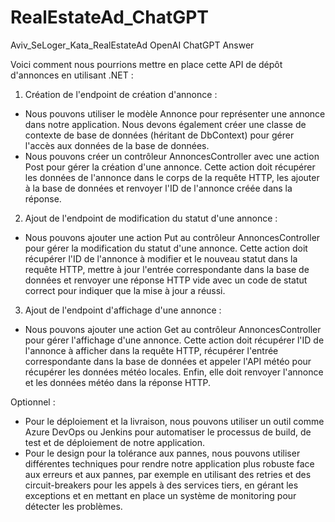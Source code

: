 # RealEstateAd_ChatGPT
Aviv_SeLoger_Kata_RealEstateAd OpenAI ChatGPT Answer

Voici comment nous pourrions mettre en place cette API de dépôt d'annonces en utilisant .NET :

1. Création de l'endpoint de création d'annonce :

- Nous pouvons utiliser le modèle Annonce pour représenter une annonce dans notre application. Nous devons également créer une classe de contexte de base de données (héritant de DbContext) pour gérer l'accès aux données de la base de données.
- Nous pouvons créer un contrôleur AnnoncesController avec une action Post pour gérer la création d'une annonce. Cette action doit récupérer les données de l'annonce dans le corps de la requête HTTP, les ajouter à la base de données et renvoyer l'ID de l'annonce créée dans la réponse.

2. Ajout de l'endpoint de modification du statut d'une annonce :

- Nous pouvons ajouter une action Put au contrôleur AnnoncesController pour gérer la modification du statut d'une annonce. Cette action doit récupérer l'ID de l'annonce à modifier et le nouveau statut dans la requête HTTP, mettre à jour l'entrée correspondante dans la base de données et renvoyer une réponse HTTP vide avec un code de statut correct pour indiquer que la mise à jour a réussi.

3. Ajout de l'endpoint d'affichage d'une annonce :

- Nous pouvons ajouter une action Get au contrôleur AnnoncesController pour gérer l'affichage d'une annonce. Cette action doit récupérer l'ID de l'annonce à afficher dans la requête HTTP, récupérer l'entrée correspondante dans la base de données et appeler l'API météo pour récupérer les données météo locales. Enfin, elle doit renvoyer l'annonce et les données météo dans la réponse HTTP.

Optionnel :

- Pour le déploiement et la livraison, nous pouvons utiliser un outil comme Azure DevOps ou Jenkins pour automatiser le processus de build, de test et de déploiement de notre application.
- Pour le design pour la tolérance aux pannes, nous pouvons utiliser différentes techniques pour rendre notre application plus robuste face aux erreurs et aux pannes, par exemple en utilisant des retries et des circuit-breakers pour les appels à des services tiers, en gérant les exceptions et en mettant en place un système de monitoring pour détecter les problèmes.
